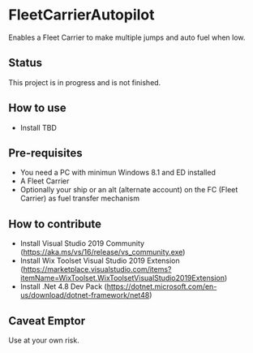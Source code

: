 # FleetCarrierAutopilot
Enables a Fleet Carrier to make multiple jumps and auto fuel when low.

## Status
This project is in progress and is not finished.

## How to use
- Install TBD 

## Pre-requisites
- You need a PC with minimun Windows 8.1 and ED installed
- A Fleet Carrier
- Optionally your ship or an alt (alternate account) on the FC (Fleet Carrier) as fuel transfer mechanism

## How to contribute
- Install Visual Studio 2019 Community (https://aka.ms/vs/16/release/vs_community.exe)
- Install Wix Toolset Visual Studio 2019 Extension (https://marketplace.visualstudio.com/items?itemName=WixToolset.WixToolsetVisualStudio2019Extension)
- Install .Net 4.8 Dev Pack (https://dotnet.microsoft.com/en-us/download/dotnet-framework/net48)

## Caveat Emptor
Use at your own risk.
